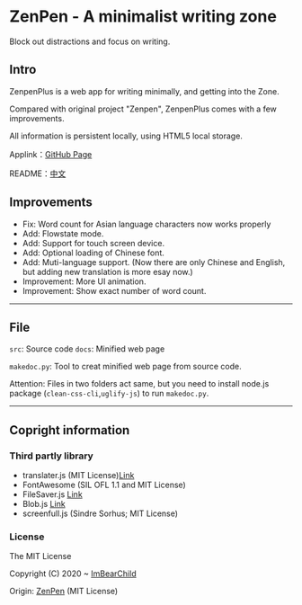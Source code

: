 # ZenPen - A minimalist writing zone

Block out distractions and focus on writing.

## Intro

ZenpenPlus is a web app for writing minimally, and getting into the Zone.

Compared with original project "Zenpen", ZenpenPlus comes with a few improvements.

All information is persistent locally, using HTML5 local storage.

Applink：[GitHub Page](https://imbearchild.github.io/ZenPenPlus/index.html?lang=en)

README：[中文](https://github.com/ImBearChild/ZenPenPlus/blob/master/readme.md)

## Improvements

* Fix: Word count for Asian language characters now works properly
* Add: Flowstate mode.
* Add: Support for touch screen device.
* Add: Optional loading of Chinese font.
* Add: Muti-language support.
    (Now there are only Chinese and English, but adding new translation is more esay now.)
* Improvement: More UI animation.
* Improvement: Show exact number of word count.

---------

## File

`src`: Source code
`docs`: Minified web page

`makedoc.py`: Tool to creat minified web page from source code.

Attention: Files in two folders act same, but you need to install node.js package (`clean-css-cli`,`uglify-js`) to run `makedoc.py`.

---------

## Copright information

### Third partly library

* translater.js (MIT License)[Link](https://github.com/jaywcjlove/translater.js)
* FontAwesome (SIL OFL 1.1 and MIT License)
* FileSaver.js [Link](http://purl.eligrey.com/github/FileSaver.js/blob/master/FileSaver.js)
* Blob.js [Link](http://purl.eligrey.com/github/Blob.js/blob/master/Blob.js)
* screenfull.js (Sindre Sorhus; MIT License)

### License

The MIT License

Copyright (C) 2020 ~ [ImBearChild](https://github.com/ImBearChild/)

Origin: [ZenPen](https://github.com/tholman/zenpen) (MIT License)
